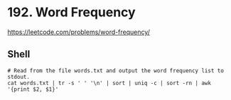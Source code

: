 # 192. Word Frequency

https://leetcode.com/problems/word-frequency/

## Shell

```shell
# Read from the file words.txt and output the word frequency list to stdout.
cat words.txt | tr -s ' ' '\n' | sort | uniq -c | sort -rn | awk '{print $2, $1}'
```
